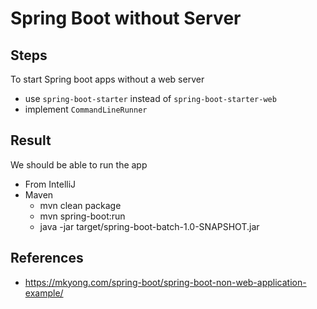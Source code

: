 # Spring Boot without Server

## Steps
To start Spring boot apps without a web server
- use ```spring-boot-starter``` instead of ```spring-boot-starter-web```
- implement ```CommandLineRunner```

## Result
We should be able to run the app
- From IntelliJ
- Maven
    - mvn clean package
    - mvn spring-boot:run
    - java -jar target/spring-boot-batch-1.0-SNAPSHOT.jar
    
## References
- https://mkyong.com/spring-boot/spring-boot-non-web-application-example/
